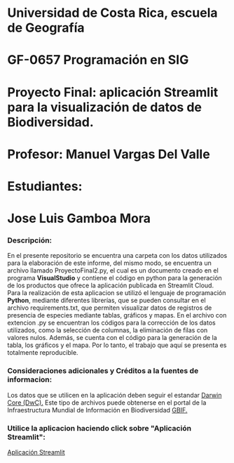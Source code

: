 # Universidad de Costa Rica, escuela de Geografía
# GF-0657 Programación en SIG
# Proyecto Final: aplicación Streamlit para la visualización de datos de Biodiversidad.
# Profesor: Manuel Vargas Del Valle
# Estudiantes:
# Jose Luis Gamboa Mora

### Descripción:
En el presente repositorio se encuentra una carpeta con los datos utilizados para  la elaboración de este informe, del mismo modo, se encuentra un archivo llamado ProyectoFinal2.py, el cual es un documento creado en el programa **VisualStudio** y contiene el código en python para la generación de los productos que ofrece la aplicación publicada en Streamlit Cloud.
Para la realización de esta aplicacion se utilizó el lenguaje de programación **Python**, mediante diferentes librerías, que se pueden consultar en el archivo requirements.txt, que permiten visualizar datos de registros de presencia de especies mediante tablas, gráficos y mapas.
En el archivo con extencion .py se encuentran los códigos para la corrección de los datos utilizados, como la selección de columnas, la eliminación de filas con valores nulos. Además, se cuenta con el código para la generación de la tabla, los gráficos y el mapa. Por lo tanto, el trabajo que aquí se presenta es totalmente reproducible.  
### Consideraciones adicionales y Créditos a la fuentes de informacion:

Los datos que se utilicen en la aplicación deben seguir el estandar [Darwin Core (DwC).](https://dwc.tdwg.org/terms/)
Este tipo de archivos puede obtenerse en el portal de la Infraestructura Mundial de Información en Biodiversidad [GBIF.](https://www.gbif.org/occurrence/search)

### Utilice la aplicacion haciendo click sobre "Aplicación Streamlit":
[Aplicación Streamlit](https://jluisg99-proyectofinals-proyectofinal2-15of96.streamlit.app/)

